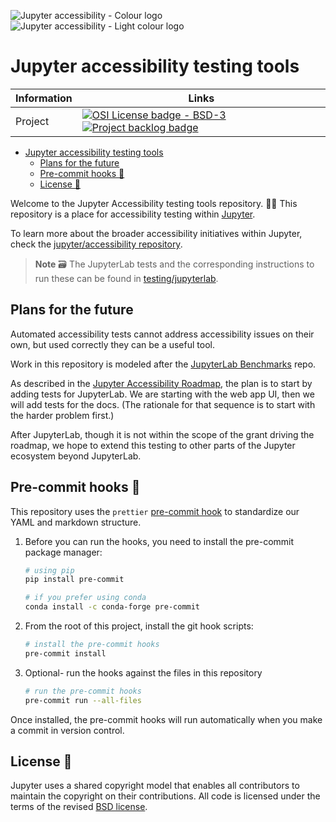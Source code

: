 ![Jupyter accessibility - Colour logo](https://raw.githubusercontent.com/jupyter/accessibility/main/docs/_static/logos/JupAccessColor.svg#gh-light-mode-only)
![Jupyter accessibility - Light colour logo](https://raw.githubusercontent.com/jupyter/accessibility/main/docs/_static/logos/JupAccessLight.svg#gh-dark-mode-only)

# Jupyter accessibility testing tools

<!-- prettier-ignore-start -->
<!-- ignoring because prettier by default adds loads of spaces -->
Information | Links
---------|----------
 Project | [![OSI License badge - BSD-3](https://img.shields.io/badge/License-BSD%203--Clause%20📃-gray.svg?colorA=2D2A56&colorB=5936D9&style=flat.svg)](https://opensource.org/licenses/BSD-3-Clause) [![Project backlog badge](https://img.shields.io/badge/Backlog-GitHub%20Board%20🗃️-gray.svg?colorA=2D2A56&colorB=A7B2F2&style=flat.svg)](https://github.com/orgs/Quansight-Labs/projects/8/views/1)
<!-- prettier-ignore-end -->

- [Jupyter accessibility testing tools](#jupyter-accessibility-testing-tools)
  - [Plans for the future](#plans-for-the-future)
  - [Pre-commit hooks 🧹](#pre-commit-hooks-)
  - [License 📖](#license-)

Welcome to the Jupyter Accessibility testing tools repository. 👋🏽
This repository is a place for accessibility testing within [Jupyter](https://jupyter.org).

To learn more about the broader accessibility initiatives within Jupyter, check the [jupyter/accessibility repository][jupyter-accesibility].

> **Note**
> 🗃 The JupyterLab tests and the corresponding instructions to run these can be found in [testing/jupyterlab](testing/jupyterlab).

## Plans for the future

Automated accessibility tests cannot address accessibility issues on their own, but used correctly they can be a useful tool.

Work in this repository is modeled after the [JupyterLab Benchmarks](https://github.com/jupyterlab/benchmarks/) repo.

As described in the [Jupyter Accessibility Roadmap](https://github.com/jupyter/accessibility/blob/main/docs/funding/czi-grant-roadmap.md),
the plan is to start by adding tests for JupyterLab.
We are starting with the web app UI, then we will add tests for the docs.
(The rationale for that sequence is to start with the harder problem first.)

After JupyterLab, though it is not within the scope of the grant driving the roadmap,
we hope to extend this testing to other parts of the Jupyter ecosystem beyond JupyterLab.

## Pre-commit hooks 🧹

This repository uses the `prettier` [pre-commit hook](https://pre-commit.com/) to standardize our YAML and markdown structure.

1. Before you can run the hooks, you need to install the pre-commit package manager:

   ```bash
   # using pip
   pip install pre-commit

   # if you prefer using conda
   conda install -c conda-forge pre-commit
   ```

2. From the root of this project, install the git hook scripts:

   ```bash
   # install the pre-commit hooks
   pre-commit install
   ```

3. Optional- run the hooks against the files in this repository

   ```bash
   # run the pre-commit hooks
   pre-commit run --all-files
   ```

Once installed, the pre-commit hooks will run automatically when you make a commit in version control.

## License 📖

Jupyter uses a shared copyright model that enables all contributors to maintain the copyright on their contributions. All code is licensed under the terms of the revised [BSD license](https://opensource.org/licenses/BSD-3-Clause).

<!-- links -->

[jupyter-accesibility]: https://github.com/jupyter/accessibility
